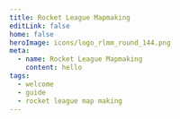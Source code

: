 ```yaml
---
title: Rocket League Mapmaking
editLink: false
home: false
heroImage: icons/logo_rlmm_round_144.png
meta:
  - name: Rocket League Mapmaking
    content: hello
tags:
  - welcome
  - guide
  - rocket league map making
---
```


<HeroComponent/>

<Contest3Component/>

<Contest2Component/>

<ContestComponent/>

<SocialsComponent/>

<FooterComponent/>

<style scoped>

.theme-default-content:not(.custom) {
  background-color: #000000;
  max-width: 100%;
  margin: 0px;
  padding: 0px;
}

</style>